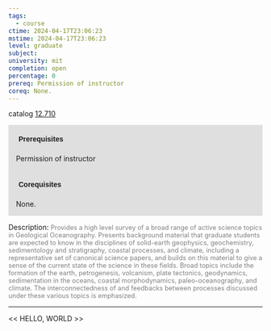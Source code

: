```yaml
---
tags:
  - course
ctime: 2024-04-17T23:06:23
mstime: 2024-04-17T23:06:23
level: graduate
subject: 
university: mit
completion: open
percentage: 0
prereq: Permission of instructor
coreq: None.
---
```


catalog [12.710](http://student.mit.edu/catalog/m12c.html#12.710)

<span style="display: block; padding: 15px; background-color: rgb(100, 100, 100, 0.2);"><font id="m_prereq822_0" style="display: block; font-family: Arial, sans-serif; font-weight: bold; padding: 5px">Prerequisites</font><br><span id="prereq822_0">Permission of instructor</span></span>
<span style="display: block; padding: 15px; background-color: rgb(100, 100, 100, 0.2);"><font id="m_coreq822_0" style="display: block; font-family: Arial, sans-serif; font-weight: bold; padding: 5px">Corequisites</font><br><span id="coreq822_0">None.</span></span>

<font style="">Description:</font>
<font style="color: grey; font-size: 0.8rem;">Provides a high level survey of a broad range of active science topics in Geological Oceanography. Presents background material that graduate students are expected to know in the disciplines of solid-earth geophysics, geochemistry, sedimentology and stratigraphy, coastal processes, and climate, including a representative set of canonical science papers, and builds on this material to give a sense of the current state of the science in these fields. Broad topics include the formation of the earth, petrogenesis, volcanism, plate tectonics, geodynamics, sedimentation in the oceans, coastal morphodynamics, paleo-oceanography, and climate. The interconnectedness of and feedbacks between processes discussed under these various topics is emphasized.</font>



---

<< HELLO, WORLD >>
